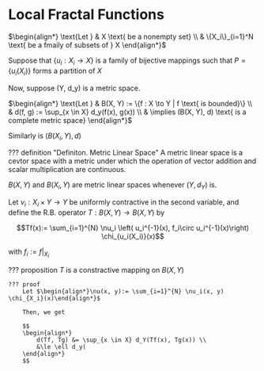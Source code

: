 # Local Fractal Functions

$\begin{align*}
    \text{Let } & X \text{ be a nonempty set} \\
    & \{X_i\}_{i=1}^N \text{ be a fmaily of subsets of } X
\end{align*}$

Suppose that $\{u_i : X_i \to X\}$ is a family of bijective mappings such that
$P=\{u_i(X_i)\}$ forms a partition of $X$

Now, suppose (Y, d_y) is a metric space.

$\begin{align*}
    \text{Let } & B(X, Y) := \{f : X \to Y | f \text{ is bounded}\} \\
    & d(f, g) := \sup_{x \in X} d_y(f(x), g(x)) \\
    & \implies (B(X, Y), d) \text{ is a complete metric space}
\end{align*}$

Similarly is $(B(X_i, Y), d)$


??? definition "Definiton. Metric Linear Space"
    A metric linear space is a cevtor space with a metric under which the operation of vector addition and scalar
    multiplication are continuous.

$B(X, Y)$ and $B(X_i, Y)$ are metric linear spaces whenever $(Y, d_Y)$ is.

Let $\nu_i : X_i \times Y \to Y$ be uniformly contractive in the second variable, and
define the R.B. operator $T: B(X, Y) \to B(X, Y)$ by

$$Tf(x):= \sum_{i=1}^{N} \nu_i \left( u_i^{-1}(x), f_i\circ u_i^{-1}(x)\right) \chi_{u_i(X_i)}(x)$$

with $f_i := f|_{X_i}$

??? proposition
    $T$ is a constractive mapping on $B(X, Y)$

    ??? proof
        Let $\begin{align*}\nu(x, y):= \sum_{i=1}^{N} \nu_i(x, y) \chi_{X_i}(x)\end{align*}$

        Then, we get

        $$
        \begin{align*}
            d(Tf, Tg) &= \sup_{x \in X} d_Y(Tf(x), Tg(x)) \\
            &\le \ell d_y(
        \end{align*}
        $$
